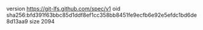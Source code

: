 version https://git-lfs.github.com/spec/v1
oid sha256:bfd391f63bbc85d1ddf8ef1cc358bb8451fe9ecfb6e92e5efdc1bd6de8d13aa9
size 2094
